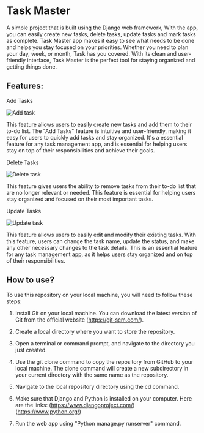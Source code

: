 # Task Master

A simple project that is built using the Django web framework, With the app, you can easily create new tasks, delete tasks, update tasks and mark tasks as complete. Task Master app makes it easy to see what needs to be done and helps you stay focused on your priorities. Whether you need to plan your day, week, or month, Task has you covered. With its clean and user-friendly interface, Task Master is the perfect tool for staying organized and getting things done.

## Features:

Add Tasks

![Add task](https://user-images.githubusercontent.com/114202252/211123288-931f1f56-a794-4f1a-8c79-10f42c3840f4.gif)

This feature allows users to easily create new tasks and add them to their to-do list. The "Add Tasks" feature is intuitive and user-friendly, making it easy for users to quickly add tasks and stay organized. It's a essential feature for any task management app, and is essential for helping users stay on top of their responsibilities and achieve their goals.

Delete Tasks

![Delete task](https://user-images.githubusercontent.com/114202252/211123387-32724166-5dd2-4e8e-888d-9d65581f48d3.gif)

This feature gives users the ability to remove tasks from their to-do list that are no longer relevant or needed. This feature is essential for helping users stay organized and focused on their most important tasks.

Update Tasks

![Update task](https://user-images.githubusercontent.com/114202252/211123407-5014bc38-bab5-4a46-b776-39f35e60f85e.gif)

This feature allows users to easily edit and modify their existing tasks. With this feature, users can change the task name, update the status, and make any other necessary changes to the task details. This is an essential feature for any task management app, as it helps users stay organized and on top of their responsibilities.


## How to use?
To use this repository on your local machine, you will need to follow these steps:

1. Install Git on your local machine. You can download the latest version of Git from the official website (https://git-scm.com/).

2. Create a local directory where you want to store the repository.

3. Open a terminal or command prompt, and navigate to the directory you just created.

4. Use the git clone command to copy the repository from GitHub to your local machine. The clone command will create a new subdirectory in your current directory with the same name as the repository.

5. Navigate to the local repository directory using the cd command.

6. Make sure that Django and Python is installed on your computer. Here are the links: (https://www.djangoproject.com/) (https://www.python.org/)

7. Run the web app using "Python manage.py runserver" command.
